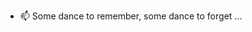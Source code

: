 - 📫 Some dance to remember, some dance to forget ...
<!---
Marsdancer/Marsdancer is a ✨ special ✨ repository because its `README.md` (this file) appears on your GitHub profile.
You can click the Preview link to take a look at your changes.
--->
